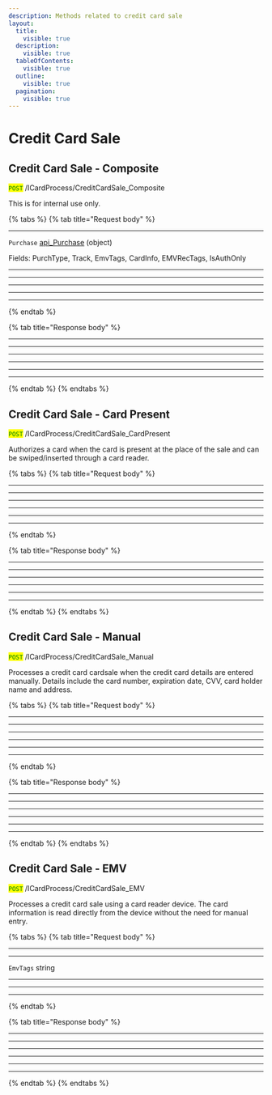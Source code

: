```yaml
---
description: Methods related to credit card sale
layout:
  title:
    visible: true
  description:
    visible: true
  tableOfContents:
    visible: true
  outline:
    visible: true
  pagination:
    visible: true
---
```


# Credit Card Sale

## Credit Card Sale - Composite

<mark style="color:green;">`POST`</mark> /ICardProcess/CreditCardSale\_Composite

This is for internal use only.

{% tabs %}
{% tab title="Request body" %}
***

`Purchase` [api\_Purchase](../soap-object-dictionary.md#api_purchase) (object)

Fields: PurchType, Track, EmvTags, CardInfo, EMVRecTags, IsAuthOnly

***

***

***

***

***
{% endtab %}

{% tab title="Response body" %}
***

***

***

***

***

***
{% endtab %}
{% endtabs %}





## Credit Card Sale - Card Present

<mark style="color:green;">`POST`</mark> /ICardProcess/CreditCardSale\_CardPresent

Authorizes a card when the card is present at the place of the sale and can be swiped/inserted through a card reader.

{% tabs %}
{% tab title="Request body" %}
***

***

***

***

***

***
{% endtab %}

{% tab title="Response body" %}
***

***

***

***

***

***
{% endtab %}
{% endtabs %}





## Credit Card Sale - Manual

<mark style="color:green;">`POST`</mark> /ICardProcess/CreditCardSale\_Manual

Processes a credit card cardsale when the credit card details are entered manually. Details include the card number, expiration date, CVV, card holder name and address.

{% tabs %}
{% tab title="Request body" %}
***

***

***

***

***

***
{% endtab %}

{% tab title="Response body" %}
***

***

***

***

***

***
{% endtab %}
{% endtabs %}





## Credit Card Sale - EMV

<mark style="color:green;">`POST`</mark> /ICardProcess/CreditCardSale\_EMV

Processes a credit card sale using a card reader device. The card information is read directly from the device without the need for manual entry.

{% tabs %}
{% tab title="Request body" %}
***

***

`EmvTags` string

***

***

***
{% endtab %}

{% tab title="Response body" %}
***

***

***

***

***

***
{% endtab %}
{% endtabs %}



